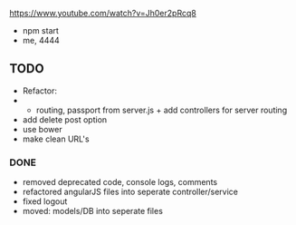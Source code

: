 https://www.youtube.com/watch?v=Jh0er2pRcq8

- npm start
- me, 4444

## TODO
- Refactor:
- - routing, passport from server.js   +  add controllers for server routing
- add delete post option
- use bower
- make clean URL's

### DONE
* removed deprecated code, console logs, comments
* refactored angularJS files into seperate controller/service
* fixed logout
* moved: models/DB into seperate files